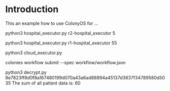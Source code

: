 # Introduction
This an example how to use ColonyOS for ...

python3 hospital_executor.py r2-hospital_executor 5  

python3 hospital_executor.py r1-hospital_executor 55  

python3 cloud_executor.py  

colonies workflow submit --spec workflow/workflow.json 

python3 decrypt.py 8e7823ff8d0f8a167480199d070a43a6ad88894a45137d3837f34789580d5035
The sum of all patient data is: 60
